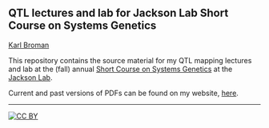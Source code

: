 ## QTL lectures and lab for Jackson Lab Short Course on Systems Genetics
   
[Karl Broman](http://kbroman.org)

This repository contains the source material for my QTL mapping
lectures and lab at the (fall) annual
[Short Course on Systems Genetics](http://courses.jax.org/2014/systems-genetics.html)
at the [Jackson Lab](http://www.jax.org).

Current and past versions of PDFs can be found on my website,
[here](http://kbroman.org/pages/teaching.html).

---

[![CC BY](http://i.creativecommons.org/l/by/3.0/88x31.png)](http://creativecommons.org/licenses/by/3.0/)
